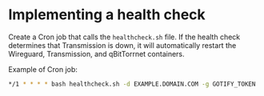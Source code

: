 # Implementing a health check

Create a Cron job that calls the `healthcheck.sh` file. If the health check determines that Transmission is down, it will automatically restart the Wireguard, Transmission, and qBitTorrnet containers.

Example of Cron job:

```bash
*/1 * * * * bash healthcheck.sh -d EXAMPLE.DOMAIN.COM -g GOTIFY_TOKEN
```